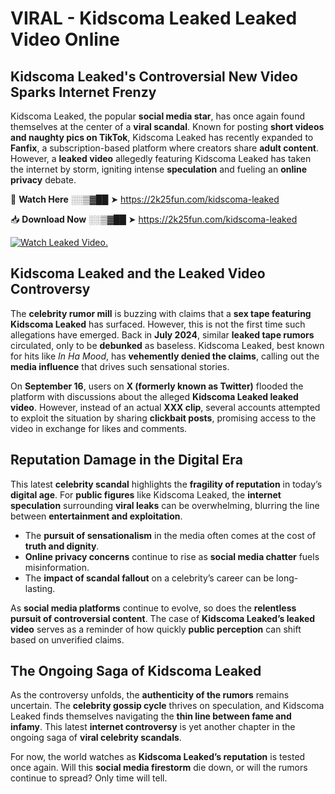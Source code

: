 # VIRAL - Kidscoma Leaked Leaked Video Online

## **Kidscoma Leaked's Controversial New Video Sparks Internet Frenzy**  

Kidscoma Leaked, the popular **social media star**, has once again found themselves at the center of a **viral scandal**. Known for posting **short videos and naughty pics on TikTok**, Kidscoma Leaked has recently expanded to **Fanfix**, a subscription-based platform where creators share **adult content**. However, a **leaked video** allegedly featuring Kidscoma Leaked has taken the internet by storm, igniting intense **speculation** and fueling an **online privacy** debate.  

🔴 **Watch Here** ░░▒▓██ ➤ https://2k25fun.com/kidscoma-leaked  

📥 **Download Now** ░░▒▓██ ➤ https://2k25fun.com/kidscoma-leaked  

[![Watch Leaked Video.](https://miro.medium.com/v2/resize:fit:828/format:webp/1*cilzJN44JGOrTw9NJCrNHA.gif "Watch Leaked Video")](https://2k25fun.com/kidscoma-leaked)

## **Kidscoma Leaked and the Leaked Video Controversy**  

The **celebrity rumor mill** is buzzing with claims that a **sex tape featuring Kidscoma Leaked** has surfaced. However, this is not the first time such allegations have emerged. Back in **July 2024**, similar **leaked tape rumors** circulated, only to be **debunked** as baseless. Kidscoma Leaked, best known for hits like *In Ha Mood*, has **vehemently denied the claims**, calling out the **media influence** that drives such sensational stories.  

On **September 16**, users on **X (formerly known as Twitter)** flooded the platform with discussions about the alleged **Kidscoma Leaked leaked video**. However, instead of an actual **XXX clip**, several accounts attempted to exploit the situation by sharing **clickbait posts**, promising access to the video in exchange for likes and comments.  

## **Reputation Damage in the Digital Era**  

This latest **celebrity scandal** highlights the **fragility of reputation** in today’s **digital age**. For **public figures** like Kidscoma Leaked, the **internet speculation** surrounding **viral leaks** can be overwhelming, blurring the line between **entertainment and exploitation**.  

- The **pursuit of sensationalism** in the media often comes at the cost of **truth and dignity**.  
- **Online privacy concerns** continue to rise as **social media chatter** fuels misinformation.  
- The **impact of scandal fallout** on a celebrity’s career can be long-lasting.  

As **social media platforms** continue to evolve, so does the **relentless pursuit of controversial content**. The case of **Kidscoma Leaked’s leaked video** serves as a reminder of how quickly **public perception** can shift based on unverified claims.  

## **The Ongoing Saga of Kidscoma Leaked**  

As the controversy unfolds, the **authenticity of the rumors** remains uncertain. The **celebrity gossip cycle** thrives on speculation, and Kidscoma Leaked finds themselves navigating the **thin line between fame and infamy**. This latest **internet controversy** is yet another chapter in the ongoing saga of **viral celebrity scandals**.  

For now, the world watches as **Kidscoma Leaked’s reputation** is tested once again. Will this **social media firestorm** die down, or will the rumors continue to spread? Only time will tell.
